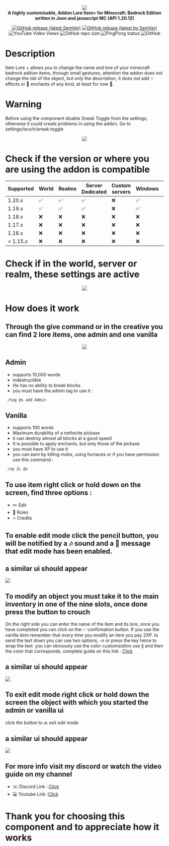 <p align="center">
     <a href="https://mcpedl.com/floating-text-addon-2/">
		<img src="https://github.com/DeathAruban/Lore-Item-MCBE/blob/main/img/lore_item+.png" loading="eager" />
	</a><br>
	<b>A highly customisable, Addon Lore Item+ for Minecraft: Bedrock Edition written in Json and javascript MC (API 1.20.12)</b>
</p>
<p align="center">
	<a href="https://github.com/DeathAruban/Lore-Item-MCBE/releases/latest"><img alt="GitHub release (latest SemVer)" src="https://img.shields.io/github/v/release/DeathAruban/Lore-Item-MCBE?label=release&sort=semver"></a>
	<a href="https://github.com/DeathAruban/Lore-Item-MCBE/releases/latest"><img alt="GitHub release (latest by SemVer)" src="https://img.shields.io/github/downloads/DeathAruban/Lore-Item-MCBE/latest/total?sort=semver"></a>
<img alt="YouTube Video Views" src="https://img.shields.io/youtube/views/-xR-FUy7Jjk?style=social">
<img alt="GitHub repo size" src="https://img.shields.io/github/repo-size/DeathAruban/Lore-Item-MCBE">
<img alt="PingPong status" src="https://img.shields.io/pingpong/status/sp_7b7ce509b36c47ee9b20d041d018dc0a">
<img alt="GitHub" src="https://img.shields.io/github/license/DeathAruban/Floating-Text">
</p>

# Description
Item Lore + allows you to change the name and lore of your minecraft bedrock edition items, through small gestures, attention the addon does not change the nbt of the object, but only the description, it does not add ✨ effects or 🔮 enchants of any kind, at least for now 🤔.

# Warning
Before using the component disable Sneak Toggle from the settings,
otherwise it could create problems in using the addon.
Go to settings/touch/sneak toggle 
<p align="center">
    <img src="https://github.com/DeathAruban/Lore-Item-MCBE/blob/main/img/settings_off.png" loading="eager" />
</p>


# Check if the version or where you are using the addon is compatible

| Supported | World | Realms |Server Dedicated | Custom servers | Windows | Mobile | PS4/PS5 | Xbox | Nintendo Switch |
| ------- | ------------------ | ------------------ | ------------------ | ------------------ | ------------------ | ------------------ | ------------------ | ------------------ | ------------------ |
| 1.20.x   |:white_check_mark: | :white_check_mark: | :white_check_mark: | :x: | :white_check_mark: | :white_check_mark: | :white_check_mark: | :white_check_mark: | :white_check_mark: |
| 1.19.x   |:white_check_mark: | :white_check_mark: | :white_check_mark: | :x: | :white_check_mark: | :white_check_mark: | :white_check_mark: | :white_check_mark: | :white_check_mark: |
| 1.18.x   | :x:  | :x: | :x: | :x: | :x: | :x: | :x: | :x: | :x: | :x: | 
| 1.17.x   | :x:  | :x: | :x: | :x: | :x: | :x: | :x: | :x: | :x: | :x: |  
| 1.16.x   | :x:  | :x: | :x: | :x: | :x: | :x: | :x: | :x: | :x: | :x: | 
| < 1.15.x | :x:  | :x: | :x: | :x: | :x: | :x: | :x: | :x: | :x: | :x: |

# Check if in the world, server or realm, these settings are active
<p align="center">
 <img src="https://github.com/DeathAruban/Lore-Item-MCBE/blob/main/img/add_on_creators.png" loading="eager" />
</p>

# How does it work
## Through the give command or in the creative you can find 2 lore items, one admin and one vanilla

<p align="center">
 <img src="https://github.com/DeathAruban/Lore-Item-MCBE/blob/main/img/tools.png" loading="eager" />
</p>

## Admin
- supports 10,000 words
- indestructible
- He has no ability to break blocks
- you must have the admin tag to use it :

```bash
 /tag @s add Admin
```

## Vanilla
- supports 100 words
- Maximum durability of a netherite pickaxe
- it can destroy almost all blocks at a good speed
- It is possible to apply enchants, but only those of the pickaxe
- you must have XP to use it
- you can earn by killing mobs, using furnaces or if you have permission use this command :

```bash
 /xp 2L @s
```

## To use item right click or hold down on the screen, find three options :
- ✏️ Edit
- 📖 Rules
- ⭐ Credits

## To enable edit mode click the pencil button, you will be notified by a 🎶 sound and a 📩 message that edit mode has been enabled.

## a similar ui should appear
<img src="https://github.com/DeathAruban/Lore-Item-MCBE/blob/main/img/ui_1.png" loading="eager" />

## To modify an object you must take it to the main inventory in one of the nine slots, once done press the button to crouch
On the right side you can enter the name of the item and its lore, once you have completed you can click on the ✅ confirmation button.
If you use the vanilla item remember that every time you modify an item you pay 2XP.
to send the text down you can use two options, -n or press the key twice to wrap the text.
you can obviously use the color customization use § and then the color that corresponds, complete guide on this link : [Click](https://www.digminecraft.com/lists/color_list_pc.php)


## a similar ui should appear

<img src="https://github.com/DeathAruban/Lore-Item-MCBE/blob/main/img/ui_2.png" loading="eager" />

## To exit edit mode right click or hold down the screen the object with which you started the admin or vanilla ui
click the button to 🔙 exit edit mode

## a similar ui should appear
<img src="https://github.com/DeathAruban/Lore-Item-MCBE/blob/main/img/ui_3.png" loading="eager" />

## For more info visit my discord or watch the video guide on my channel
- ✉️ Discord Link : [Click](https://discord.gg/NKy9A9RAe8)
- 💻 Youtube Link :[Click](https://www.youtube.com/watch?v=hUQVg2-KCas&t=53s)

# Thank you for choosing this component and to appreciate how it works





